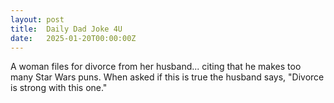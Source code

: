 ```yaml
---
layout: post
title:  Daily Dad Joke 4U
date:   2025-01-20T00:00:00Z
---
```

A woman files for divorce from her husband... citing that he makes too many Star Wars puns. When asked if this is true the husband says, "Divorce is strong with this one."
